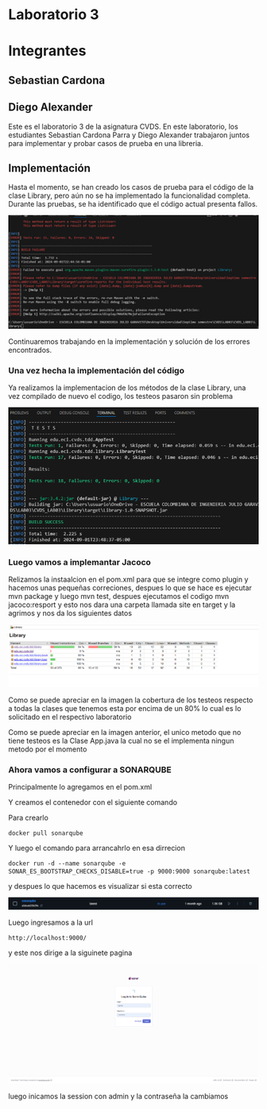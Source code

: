 # Laboratorio 3

# Integrantes

## Sebastian Cardona
## Diego Alexander

Este es el laboratorio 3 de la asignatura CVDS. En este laboratorio, los estudiantes Sebastian Cardona Parra y Diego Alexander trabajaron juntos para implementar y probar casos de prueba en una libreria.

## Implementación

Hasta el momento, se han creado los casos de prueba para el código de la clase Library, pero aún no se ha implementado la funcionalidad completa. Durante las pruebas, se ha identificado que el código actual presenta fallos.

![alt text](image.png)

Continuaremos trabajando en la implementación y solución de los errores encontrados.


### Una vez hecha la implementación del código

Ya realizamos la implementacion de los métodos de la clase Library, una vez compilado de nuevo el codigo, los testeos pasaron sin problema

![alt text](image-1.png)

### Luego vamos a implemantar Jacoco 

Relizamos la instaalcion en el pom.xml para que se integre como plugin y hacemos unas pequeñas correciones, despues lo que se hace es ejecutar mvn package y luego mvn test, despues ejecutamos el codigo mvn jacoco:resport y esto nos dara una carpeta llamada site en target y la agrimos y nos da los siguientes datos

![img.png](img.png)

Como se puede apreciar en la imagen la cobertura de los testeos respecto a todas la clases que tenemos esta por encima de un 80% lo cual es lo solicitado en el respectivo laboratorio

Como se puede apreciar en la imagen anterior, el unico metodo que no tiene testeos es la Clase App.java la cual no se el implementa ningun metodo por el momento

### Ahora vamos a configurar a SONARQUBE

Principalmente lo agregamos en el pom.xml

Y creamos el contenedor con el siguiente comando

Para crearlo
```
docker pull sonarqube
```
Y luego el comando para arrancahrlo en esa dirrecion
```
docker run -d --name sonarqube -e SONAR_ES_BOOTSTRAP_CHECKS_DISABLE=true -p 9000:9000 sonarqube:latest
```

y despues lo que hacemos es visualizar si esta correcto 

![img_1.png](img_1.png)

Luego ingresamos a la url

```
http://localhost:9000/
```

y este nos dirige a la siguinete pagina 

![img_2.png](img_2.png)

luego inicamos la session con admin y la contraseña la cambiamos

